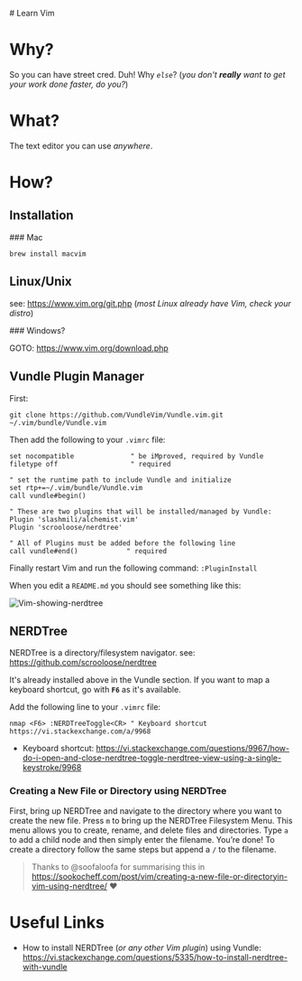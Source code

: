 # Learn Vim

# Why?

So you can have street cred. Duh! Why _`else`_?
(_you don't **really** want to get your work done faster, do you?_)


# What? 

The text editor you can use _anywhere_. 


# How?

## Installation

### Mac

```
brew install macvim
```

## Linux/Unix

see: https://www.vim.org/git.php
(_most Linux already have Vim, check your distro_)


### Windows? 

GOTO: https://www.vim.org/download.php

## Vundle Plugin Manager


First:
```
git clone https://github.com/VundleVim/Vundle.vim.git ~/.vim/bundle/Vundle.vim
```
Then add the following to your `.vimrc` file:

```
set nocompatible              " be iMproved, required by Vundle
filetype off                  " required

" set the runtime path to include Vundle and initialize
set rtp+=~/.vim/bundle/Vundle.vim
call vundle#begin()

" These are two plugins that will be installed/managed by Vundle:
Plugin 'slashmili/alchemist.vim'
Plugin 'scrooloose/nerdtree'

" All of Plugins must be added before the following line
call vundle#end()            " required
```

Finally restart Vim and run the following command: `:PluginInstall`

When you edit a `README.md` you should see something like this:

![Vim-showing-nerdtree](https://user-images.githubusercontent.com/194400/51445633-7bc11380-1cff-11e9-92c8-010ea17249dd.png)


## NERDTree

NERDTree is a directory/filesystem navigator.
see: https://github.com/scrooloose/nerdtree

It's already installed above in the Vundle section.
If you want to map a keyboard shortcut, go with **`F6`** as it's available.

Add the following line to your `.vimrc` file:

```
nmap <F6> :NERDTreeToggle<CR> " Keyboard shortcut https://vi.stackexchange.com/a/9968
```


+ Keyboard shortcut: 
https://vi.stackexchange.com/questions/9967/how-do-i-open-and-close-nerdtree-toggle-nerdtree-view-using-a-single-keystroke/9968

### Creating a New File or Directory using NERDTree

First, bring up NERDTree and navigate to the directory where you want to create the new file. 
Press `m` to bring up the NERDTree Filesystem Menu. 
This menu allows you to create, rename, and delete files and directories. 
Type `a` to add a child node and then simply enter the filename. 
You’re done! 
To create a directory follow the same steps but append a `/` to the filename.

> Thanks to @soofaloofa for summarising this in
https://sookocheff.com/post/vim/creating-a-new-file-or-directoryin-vim-using-nerdtree/ ❤️


<!-- temp comment out 
installation
====
A barbones install script is include that assumes this repo is cloned at ~/vim.
-->

# Useful Links 

+ How to install NERDTree (_or any other Vim plugin_) using Vundle:
https://vi.stackexchange.com/questions/5335/how-to-install-nerdtree-with-vundle
